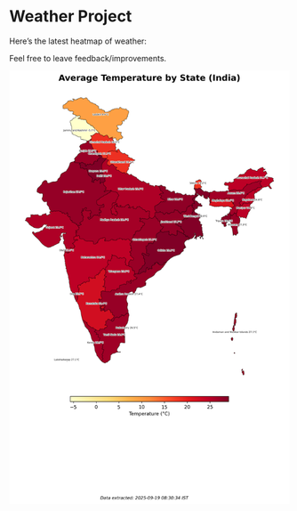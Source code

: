 # Weather Project

Here’s the latest heatmap of weather:

Feel free to leave feedback/improvements.

![India Heatmap](docs/assets/india_heatmap.png?v=CCC754)
